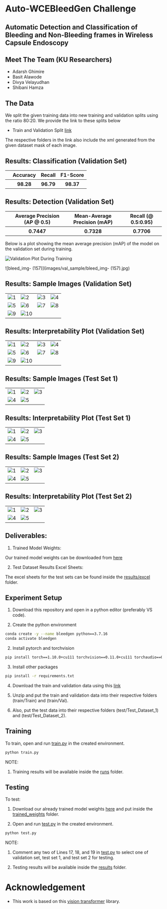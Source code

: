 # Auto-WCEBleedGen Challenge

## Automatic Detection and Classification of Bleeding and Non-Bleeding frames in Wireless Capsule Endoscopy
 
## Meet The Team (KU Researchers)
- Adarsh Ghimire
- Basit Alawode
- Divya Velayudhan 
- Shibani Hamza

## The Data
We split the given training data into new training and validation splits using the ratio 80:20. We provide the link to these splits below

- Train and Validation Split [link](https://kuacae-my.sharepoint.com/:u:/g/personal/100060517_ku_ac_ae/EYn_FLfCVmRFikeoHjrjjs0BFXD8oX48_MlAvmLN_PY9eA?e=TXRvZO)

The respective folders in the link also include the xml generated from the given dataset mask of each image.


## Results: Classification (Validation Set)

<table>
  <tr>
    <th></th>
    <th>Accuracy</th>
    <th>Recall</th>
    <th>F1-Score</th>
  </tr>

  <tr>
    <th></th>
    <th>98.28</th>
    <th>96.79</th>
    <th>98.37</th>
  </tr>
</table>

## Results: Detection (Validation Set)

<table>
  <tr>
    <th></th>
    <th>Average Precision (AP @ 0.5)</th>
    <th>Mean-Average Precision (mAP)</th>
    <th>Recall (@ 0.5:0.95)</th>
  </tr>

  <tr>
    <th></th>
    <th>0.7447</th>
    <th>0.7328</th>
    <th>0.7706</th>
  </tr>
</table>

Below is a plot showing the mean average precision (mAP) of the model on the validation set during training.

![Validation Plot During Training](images/validation.png)


![bleed_img- (157)](images/val_sample/bleed_img- (157).jpg)

## Results: Sample Images (Validation Set)
<table>
  <tr>
    <td> <img src="images/val_sample/bleed_img- (157).jpg"  alt="1" ></td>
    <td> <img src="images/val_sample/bleed_img- (159).jpg"  alt="2" ></td>
    <td> <img src="images/val_sample/bleed_img- (163).jpg"  alt="3" ></td>
    <td> <img src="images/val_sample/bleed_img- (241).jpg"  alt="4" ></td>
  </tr>

  <tr>
    <td> <img src="images/val_sample/bleed_img- (309).jpg"  alt="5" ></td>
    <td> <img src="images/val_sample/bleed_img- (1142).jpg"  alt="6" ></td>
    <td> <img src="images/val_sample/non-bleed_img- (205).jpg"  alt="7" ></td>
    <td> <img src="images/val_sample/non-bleed_img- (208).jpg"  alt="8" ></td>
  </tr>

  <tr>
    <td> <img src="images/val_sample/non-bleed_img- (414).jpg"  alt="9" ></td>
    <td> <img src="images/val_sample/non-bleed_img- (471).jpg"  alt="10" ></td>
  </tr>
</table>

 ## Results: Interpretability Plot (Validation Set)
<table>
  <tr>
    <td> <img src="images/val_interpret/bleed_img- (80).jpg"  alt="1" ></td>
    <td> <img src="images/val_interpret/bleed_img- (103).jpg"  alt="2" ></td>
    <td> <img src="images/val_interpret/bleed_img- (261).jpg"  alt="3" ></td>
    <td> <img src="images/val_interpret/bleed_img- (373).jpg"  alt="4" ></td>
  </tr>

  <tr>
    <td> <img src="images/val_interpret/bleed_img- (459).jpg"  alt="5" ></td>
    <td> <img src="images/val_interpret/non-bleed_img- (242).jpg"  alt="6" ></td>
    <td> <img src="images/val_interpret/non-bleed_img- (269).jpg"  alt="7" ></td>
    <td> <img src="images/val_interpret/non-bleed_img- (335).jpg"  alt="8" ></td>
  </tr>

  <tr>
    <td> <img src="images/val_interpret/non-bleed_img- (628).jpg"  alt="9" ></td>
    <td> <img src="images/val_interpret/non-bleed_img- (778).jpg"  alt="10" ></td>
  </tr>
</table>

## Results: Sample Images (Test Set 1)
<table>
  <tr>
    <td> <img src="images/test_1_sample/A0023.jpg"  alt="1" ></td>
    <td> <img src="images/test_1_sample/A0024.jpg"  alt="2" ></td>
    <td> <img src="images/test_1_sample/A0038.jpg"  alt="3" ></td>
  </tr>

  <tr>
    <td> <img src="images/test_1_sample/A0039.jpg"  alt="4" ></td>
    <td> <img src="images/test_1_sample/A0047.jpg"  alt="5" ></td>
  </tr>
</table>

 ## Results: Interpretability Plot (Test Set 1)
<table>
  <tr>
    <td> <img src="images/test_1_interpret/A0033.jpg"  alt="1" ></td>
    <td> <img src="images/test_1_interpret/A0034.jpg"  alt="2" ></td>
    <td> <img src="images/test_1_interpret/A0040.jpg"  alt="3" ></td>
  </tr>

  <tr>
    <td> <img src="images/test_1_interpret/A0042.jpg"  alt="4" ></td>
    <td> <img src="images/test_1_interpret/A0044.jpg"  alt="5" ></td>
  </tr>
</table>

## Results: Sample Images (Test Set 2)
<table>
  <tr>
    <td> <img src="images/test_2_sample/A0054.jpg"  alt="1" ></td>
    <td> <img src="images/test_2_sample/A0076.jpg"  alt="2" ></td>
    <td> <img src="images/test_2_sample/A0152.jpg"  alt="3" ></td>
  </tr>

  <tr>
    <td> <img src="images/test_2_sample/A0181.jpg"  alt="4" ></td>
    <td> <img src="images/test_2_sample/A0275.jpg"  alt="5" ></td>
  </tr>
</table>

## Results: Interpretability Plot (Test Set 2)
<table>
  <tr>
    <td> <img src="images/test_2_interpret/A0053.jpg"  alt="1" ></td>
    <td> <img src="images/test_2_interpret/A0065.jpg"  alt="2" ></td>
    <td> <img src="images/test_2_interpret/A0088.jpg"  alt="3" ></td>
  </tr>

  <tr>
    <td> <img src="images/test_2_interpret/A0109.jpg"  alt="4" ></td>
    <td> <img src="images/test_2_interpret/A0124.jpg"  alt="5" ></td>
  </tr>
</table>

## Deliverables:
 1. Trained Model Weights: 
 
 Our trained model weights can be downloaded from [here](https://kuacae-my.sharepoint.com/:u:/g/personal/100060517_ku_ac_ae/EQw6Kf1bgVFKmUnrhKaDtXEB9OOEH5925HPfM2tCgTPKiw?e=loddy)
 
 2. Test Dataset Results Excel Sheets:

 The excel sheets for the test sets can be found inside the [results/excel](results/excel) folder.

## Experiment Setup

1. Download this repository and open in a python editor (preferably VS code).

1. Create the python environment

```bash
conda create -y --name bleedgen python==3.7.16
conda activate bleedgen  
```

2. Install pytorch and torchvision

```bash
pip install torch==1.10.0+cu111 torchvision==0.11.0+cu111 torchaudio==0.10.0 -f https://download.pytorch.org/whl/torch_stable.html
```

3. Install other packages

```bash
pip install -r requirements.txt
```

4. Download the train and validation data using this [link](https://kuacae-my.sharepoint.com/:u:/g/personal/100060517_ku_ac_ae/EYn_FLfCVmRFikeoHjrjjs0BFXD8oX48_MlAvmLN_PY9eA?e=TXRvZO) 

5. Unzip and put the train and validation data into their respective folders (train/Train) and (train/Val).

6. Also, put the test data into their respective folders (test/Test_Dataset_1) and (test/Test_Dataset_2).

## Training

To train, open and run [train.py](./train.py) in the created environment. 

```bash
python train.py
```

NOTE: 

1. Training results will be available inside the [runs](./runs/) folder.

## Testing

To test:

1. Download our already trained model weights [here](https://kuacae-my.sharepoint.com/:u:/g/personal/100060517_ku_ac_ae/EQw6Kf1bgVFKmUnrhKaDtXEB9OOEH5925HPfM2tCgTPKiw?e=loddyL) and put inside the [trained_weights](./trained_weights) folder.

2. Open and run [test.py](./test.py) in the created environment. 

```bash
python test.py
```

NOTE: 

1. Comment any two of Lines 17, 18, and 19 in [test.py](./test.py) to select one of validation set, test set 1, and test set 2 for testing.

2. Testing results will be available inside the [results](./results/) folder.
 

# Acknowledgement
 - This work is based on this [vision transformer](https://github.com/sovit-123/vision_transformers) library.



